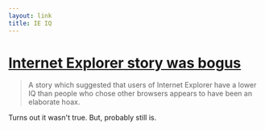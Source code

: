 ```yaml
---
layout: link
title: IE IQ
---
```


#	[Internet Explorer story was bogus][BBC]

>	A story which suggested that users of Internet Explorer have a lower IQ than
>	people who chose other browsers appears to have been an elaborate hoax.

Turns out it wasn't true. But, probably still is.

[BBC]: http://www.bbc.co.uk/news/technology-14389430
	"BBC News &mdash; Internet Explorer story was bogus"
